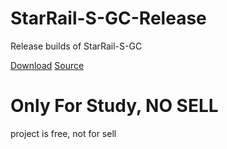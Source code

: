 # StarRail-S-GC-Release

Release builds of StarRail-S-GC

[Download](https://nightly.link/k-illness/StarRail-S-GC-Release/workflows/main/main/StarRail-GC-Release.zip)
[Source](https://github.com/Z4ee/StarRail-S-GC)

# Only For Study, NO SELL

project is free, not for sell
